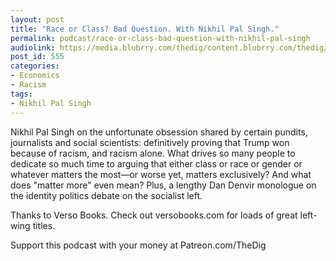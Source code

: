 ```yaml
---
layout: post
title: "Race or Class? Bad Question. With Nikhil Pal Singh."
permalink: podcast/race-or-class-bad-question-with-nikhil-pal-singh
audiolink: https://media.blubrry.com/thedig/content.blubrry.com/thedig/The_Dig_-_EP_145_-_NPS.mp3
post_id: 555
categories: 
- Economics
- Racism
tags: 
- Nikhil Pal Singh
---
```


Nikhil Pal Singh on the unfortunate obsession shared by certain pundits, journalists and social scientists: definitively proving that Trump won because of racism, and racism alone. What drives so many people to dedicate so much time to arguing that either class or race or gender or whatever matters the most—or worse yet, matters exclusively? And what does "matter more" even mean? Plus, a lengthy Dan Denvir monologue on the identity politics debate on the socialist left.

Thanks to Verso Books. Check out versobooks.com for loads of great left-wing titles.

Support this podcast with your money at Patreon.com/TheDig